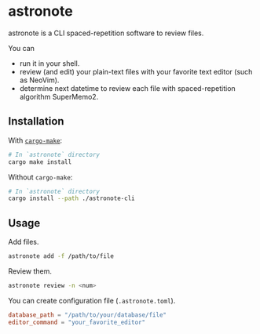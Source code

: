
# astronote

astronote is a CLI spaced-repetition software to review files.

You can
- run it in your shell.
- review (and edit) your plain-text files with your favorite text editor (such as NeoVim).
- determine next datetime to review each file with spaced-repetition algorithm SuperMemo2.

## Installation

With [`cargo-make`](https://github.com/sagiegurari/cargo-make):
```sh
# In `astronote` directory
cargo make install
```

Without `cargo-make`:
```sh
# In `astronote` directory
cargo install --path ./astronote-cli
```

## Usage

Add files.
```sh
astronote add -f /path/to/file
```

Review them.
```sh
astronote review -n <num>
```

You can create configuration file (`.astronote.toml`).
```toml
database_path = "/path/to/your/database/file"
editor_command = "your_favorite_editor"
```
